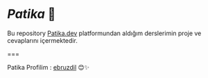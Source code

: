 # ***Patika*** 🌟
Bu repository [Patika.dev](https://app.patika.dev/paths) platformundan aldığım derslerimin proje ve cevaplarını içermektedir.  

===

Patika Profilim : [ebruzdil](https://app.patika.dev/ebruzdil)  😊✨

